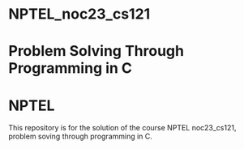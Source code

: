 # NPTEL_noc23_cs121
# Problem Solving Through Programming in C
# NPTEL
This repository is for the solution of the course NPTEL noc23_cs121, problem soving through programming in C.
